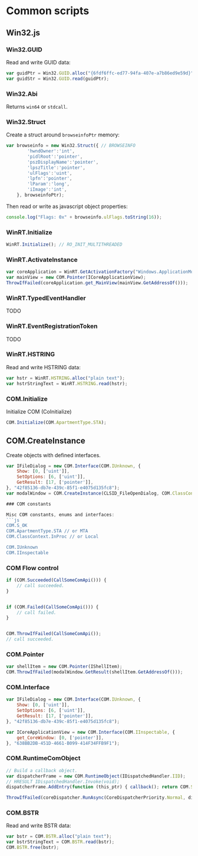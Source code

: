 
# Common scripts

## Win32.js

### Win32.GUID
Read and write GUID data:
```js
var guidPtr = Win32.GUID.alloc("{6fdf6ffc-ed77-94fa-407e-a7b86ed9e59d}");
var guidStr = Win32.GUID.read(guidPtr);
```

### Win32.Abi
Returns `win64` or `stdcall`.

### Win32.Struct
Create a struct around `browseinfoPtr` memory:
```js
var browseinfo = new Win32.Struct({ // BROWSEINFO
		'hwndOwner':'int',
		'pidlRoot':'pointer',
		'pszDisplayName':'pointer',
		'lpszTitle':'pointer',
		'ulFlags':'uint',
		'lpfn':'pointer',
		'lParam':'long',
		'iImage':'int',
	}, browseinfoPtr);
```

Then read or write as javascript object properties:
```js
console.log("Flags: 0x" + browseinfo.ulFlags.toString(16));
```

### WinRT.Initialize
```js
WinRT.Initialize(); // RO_INIT_MULTITHREADED
```

### WinRT.ActivateInstance
```js
var coreApplication = WinRT.GetActivationFactory("Windows.ApplicationModel.Core.CoreApplication", ICoreImmersiveApplication);
var mainView = new COM.Pointer(ICoreApplicationView);
ThrowIfFailed(coreApplication.get_MainView(mainView.GetAddressOf()));
```

### WinRT.TypedEventHandler
TODO

### WinRT.EventRegistrationToken
TODO

### WinRT.HSTRING 
Read and write HSTRING data:
```js
var hstr = WinRT.HSTRING.alloc("plain text");
var hstrStringText = WinRT.HSTRING.read(hstr);
```

### COM.Initialize
Initialize COM (CoInitialize)
```js
COM.Initialize(COM.ApartmentType.STA);
```

## COM.CreateInstance
Create objects with defined interfaces.
```js
var IFileDialog = new COM.Interface(COM.IUnknown, {
	Show: [0, ['uint']],
	SetOptions: [6, ['uint']],
	GetResult: [17, ['pointer']],
}, "42f85136-db7e-439c-85f1-e4075d135fc8");
var modalWindow = COM.CreateInstance(CLSID_FileOpenDialog, COM.ClassContext.InProc, IFileDialog);

### COM constants

Misc COM constants, enums and interfaces:
```js
COM.S_OK
COM.ApartmentType.STA // or MTA
COM.ClassContext.InProc // or Local

COM.IUnknown
COM.IInspectable

```

### COM Flow control
```js
if (COM.Succeeded(CallSomeComApi())) {
	// call succeeded.
}


if (COM.Failed(CallSomeComApi())) {
	// call failed.
}


COM.ThrowIfFailed(CallSomeComApi());
// call succeeded.
```

### COM.Pointer
```js
var shellItem = new COM.Pointer(IShellItem);
COM.ThrowIfFailed(modalWindow.GetResult(shellItem.GetAddressOf()));
```

### COM.Interface
```js
var IFileDialog = new COM.Interface(COM.IUnknown, {
	Show: [0, ['uint']],
	SetOptions: [6, ['uint']],
	GetResult: [17, ['pointer']],
}, "42f85136-db7e-439c-85f1-e4075d135fc8");

var ICoreApplicationView = new COM.Interface(COM.IInspectable, {
	get_CoreWindow: [0, ['pointer']],
}, "638BB2DB-451D-4661-B099-414F34FFB9F1");
```

### COM.RuntimeComObject
```js
// Build a callback object.
var dispatcherFrame = new COM.RuntimeObject(IDispatchedHandler.IID);
// HRESULT IDispatchedHandler.Invoke(void);
dispatcherFrame.AddEntry(function (this_ptr) { callback(); return COM.S_OK; }, 'uint', ['pointer']);

ThrowIfFailed(coreDispatcher.RunAsync(CoreDispatcherPriority.Normal, dispatcherFrame.GetAddress(), Memory.alloc(Process.pointerSize)));
```

### COM.BSTR
Read and write BSTR data:
```js
var bstr = COM.BSTR.alloc("plain text");
var bstrStringText = COM.BSTR.read(bstr);
COM.BSTR.free(bstr);
```